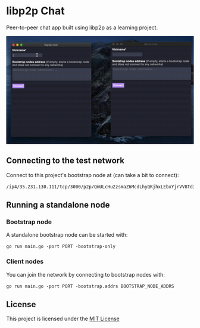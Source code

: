 # libp2p Chat

Peer-to-peer chat app built using libp2p as a learning project.

![Application usage gif](docs/readme-gif.gif)

## Connecting to the test network

Connect to this project's bootstrap node at (can take a bit to connect):

```
/ip4/35.231.130.111/tcp/3000/p2p/QmULcHu2zsmaZ6McdLhyQKjhxLEbxYjrVV8Td347j77F2b
```

## Running a standalone node

### Bootstrap node

A standalone bootstrap node can be started with:

```shell
go run main.go -port PORT -bootstrap-only
```

### Client nodes

You can join the network by connecting to bootstrap nodes with:

```shell
go run main.go -port PORT -bootstrap.addrs BOOTSTRAP_NODE_ADDRS
```

## License

This project is licensed under the [MIT License]

[MIT License]: https://github.com/FelipeRosa/go-libp2p-chat/blob/main/LICENSE
